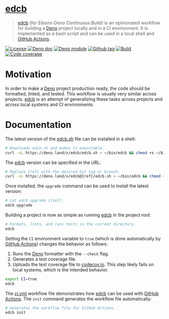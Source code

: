 # [edcb]

> [edcb] (for _Eibens-Deno Continuous Build_) is an opinionated workflow for
> building a [Deno] project locally and in a CI environment. It is implemented
> as a bash script and can be used in a local shell and [GitHub Actions].

[![License][license-shield]](LICENSE) [![Deno doc][deno-doc-shield]][deno-doc]
[![Deno module][deno-land-shield]][deno-land]
[![Github tag][github-shield]][github] [![Build][build-shield]][build]
[![Code coverage][coverage-shield]][coverage]

# Motivation

In order to make a [Deno] project production ready, the code should be
formatted, linted, and tested. This workflow is usually very similar across
projects. [edcb] is an attempt of generalizing these tasks across projects and
across local systems and CI environments.

# Documentation

The latest version of the [edcb.sh] file can be installed in a shell:

```sh
# Downloads edcb.sh and makes it executable.
curl -sL https://deno.land/x/edcb/edcb.sh > ~/bin/edcb && chmod +x ~/bin/edcb
```

The [edcb] version can be specified in the URL:

```sh
# Replace {ref} with the desired Git tag or branch.
curl -sL https://deno.land/x/edcb@{ref}/edcb.sh > ~/bin/edcb && chmod +x ~/bin/edcb
```

Once installed, the `upgrade` command can be used to install the latest version:

```sh
# Let edcb upgrade itself.
edcb upgrade
```

Building a project is now as simple as running [edcb] in the project root:

```sh
# Formats, lints, and runs tests in the current directory.
edcb
```

Setting the `CI` environment variable to `true` (which is done automatically by
[GitHub Actions]) changes the behavior as follows:

1. Runs the [Deno] formatter with the `--check` flag.
2. Generates a test coverage file.
3. Uploads the test coverage file to [codecov.io]. This step likely fails on
   local systems, which is the intended behavior.

```sh
export CI=true
edcb
```

The [ci.yml](.github/workflows/ci.yml) workflow file demonstrates how [edcb] can
be used with [GitHub Actions]. The `init` command generates the workflow file
automatically:

```sh
# Generates the workflow file for GitHub Actions.
edcb init
```

[edcb]: #
[Deno]: https://deno.land
[GitHub Actions]: https://github.com/features/actions
[codecov.io]: https://codecov.io
[edcb.sh]: edcb.sh

<!-- badges -->

[github]: https://github.com/eibens/edcb
[github-shield]: https://img.shields.io/github/v/tag/eibens/edcb?label&logo=github
[coverage-shield]: https://img.shields.io/codecov/c/github/eibens/edcb?logo=codecov&label
[license-shield]: https://img.shields.io/github/license/eibens/edcb?color=informational
[coverage]: https://codecov.io/gh/eibens/edcb
[build]: https://github.com/eibens/edcb/actions/workflows/ci.yml
[build-shield]: https://img.shields.io/github/workflow/status/eibens/edcb/ci?logo=github&label
[deno-doc]: https://doc.deno.land/https/deno.land/x/edcb/mod.ts
[deno-doc-shield]: https://img.shields.io/badge/doc-informational?logo=deno
[deno-land]: https://deno.land/x/edcb
[deno-land-shield]: https://img.shields.io/badge/x/edcb-informational?logo=deno&label
